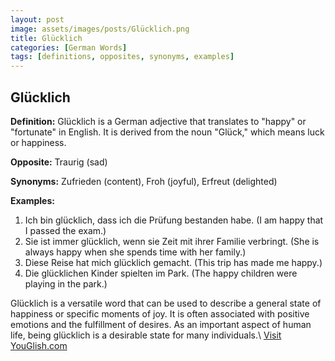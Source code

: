 ```yaml
---
layout: post
image: assets/images/posts/Glücklich.png
title: Glücklich
categories: [German Words]
tags: [definitions, opposites, synonyms, examples]
---
```


## Glücklich

**Definition:** Glücklich is a German adjective that translates to "happy" or "fortunate" in English. It is derived from the noun "Glück," which means luck or happiness.

**Opposite:** Traurig (sad)

**Synonyms:** Zufrieden (content), Froh (joyful), Erfreut (delighted)

**Examples:**

1. Ich bin glücklich, dass ich die Prüfung bestanden habe. (I am happy that I passed the exam.)
2. Sie ist immer glücklich, wenn sie Zeit mit ihrer Familie verbringt. (She is always happy when she spends time with her family.)
3. Diese Reise hat mich glücklich gemacht. (This trip has made me happy.)
4. Die glücklichen Kinder spielten im Park. (The happy children were playing in the park.)

Glücklich is a versatile word that can be used to describe a general state of happiness or specific moments of joy. It is often associated with positive emotions and the fulfillment of desires. As an important aspect of human life, being glücklich is a desirable state for many individuals.\ <a id="yg-widget-0" class="youglish-widget" data-query="Glücklich" data-lang="german" data-components="8412" data-auto-start="0" data-bkg-color="theme_light" data-title="How%20to%20pronounce%20Glücklich%20in%20German"  rel="nofollow" href="https://youglish.com">Visit YouGlish.com</a><script async src="https://youglish.com/public/emb/widget.js" charset="utf-8"></script>